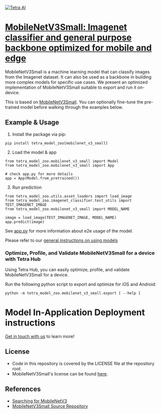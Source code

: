 [![Tetra AI](https://tetra.ai/img/logo.svg)](https://tetra.ai/)

# [MobileNetV3Small: Imagenet classifier and general purpose backbone optimized for mobile and edge](https://pr-119.dl2059zyljmsx.amplifyapp.com/model-zoo/mobilenet_v3_small)

MobileNetV3Small is a machine learning model that can classify images from the Imagenet dataset.
It can also be used as a backbone in building more complex models for specific use cases.
We present an optimized implementation of MobileNetV3Small suitable to export and run it on-device.

This is based on [MobileNetV3Small](https://github.com/pytorch/vision/blob/main/torchvision/models/mobilenetv3.py). You can optionally
fine-tune the pre-trained model before walking through the examples below.

## Example & Usage

1. Install the package via pip:
```
pip install tetra_model_zoo[mobilenet_v3_small]
```

2. Load the model & app
```
from tetra_model_zoo.mobilenet_v3_small import Model
from tetra_model_zoo.mobilenet_v3_small import App

# check app.py for more details
app = App(Model.from_pretrained())
```

3. Run prediction
```
from tetra_model_zoo.utils.asset_loaders import load_image
from tetra_model_zoo.imagenet_classifier.test_utils import TEST_IMAGENET_IMAGE
from tetra_model_zoo.mobilenet_v3_small import MODEL_NAME

image = load_image(TEST_IMAGENET_IMAGE, MODEL_NAME)
app.predict(image)
```

See [app.py](../imagenet_classifier/app.py#L49) for more information about e2e usage of the model.

Please refer to our [general instructions on using models](../../#tetra-model-zoo)

### Optimize, Profile, and Validate MobileNetV3Small for a device with Tetra Hub
Using Tetra Hub, you can easily optimize, profile, and validate MobileNetV3Small for a device.

Run the following python script to export and optimize for iOS and Android:
```
python -m tetra_model_zoo.mobilenet_v3_small.export [ --help ]
```

# Model In-Application Deployment instructions
<a href="mailto:support@tetra.ai?subject=Request Access for Tetra Hub&body=Interest in using MobileNetV3 Small in model zoo for deploying on-device.">Get in touch with us</a> to learn more!

## License
- Code in this repository is covered by the LICENSE file at the repository root.
- MobileNetV3Small's license can be found [here](https://github.com/pytorch/vision/blob/main/LICENSE).

## References
* [Searching for MobileNetV3](https://arxiv.org/abs/1905.02244)
* [MobileNetV3Small Source Repository](https://github.com/pytorch/vision/blob/main/torchvision/models/mobilenetv3.py)
